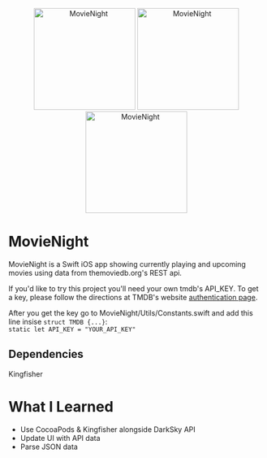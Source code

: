 <p align="center"><img src="https://dovgopol.dev/images/apps/movienight/github/movienight-now-playing.png" width="200" title="MovieNight">     <img src="https://dovgopol.dev/images/apps/movienight/github/movienight-upcoming.png" width="200" title="MovieNight">     <img src="https://dovgopol.dev/images/apps/movienight/github/movienight-detail.png" width="200" title="MovieNight"></p>

# MovieNight
MovieNight is a Swift iOS app showing currently playing and upcoming movies using data from themoviedb.org's REST api.

If you'd like to try this project you'll need your own tmdb's API_KEY. To get a key, please follow the directions at TMDB's website [authentication page](https://developers.themoviedb.org/3/getting-started/authentication).

After you get the key go to MovieNight/Utils/Constants.swift and add this line insise ``struct TMDB {...}``:<br/>
``
static let API_KEY = "YOUR_API_KEY"
``

## Dependencies
Kingfisher

# What I Learned

* Use CocoaPods & Kingfisher alongside DarkSky API
* Update UI with API data
* Parse JSON data
